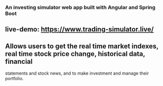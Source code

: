 ### An investing simulator web app built with Angular and Spring Boot

## live-demo: https://www.trading-simulator.live/

## Allows users to get the real time market indexes, real time stock price change, historical data, financial
statements and stock news, and to make investment and manage their portfolio.
